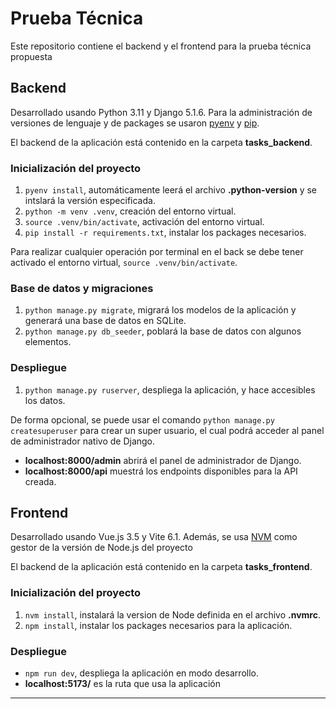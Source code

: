 
# Prueba Técnica

Este repositorio contiene el backend y el frontend para la prueba técnica propuesta

## Backend

Desarrollado usando Python 3.11 y Django 5.1.6. Para la administración de versiones de lenguaje y de packages se usaron [pyenv](https://github.com/pyenv/pyenv) y [pip](https://pypi.org/project/pip/).

El backend de la aplicación está contenido en la carpeta **tasks_backend**.

### Inicialización del proyecto

1. `pyenv install`, automáticamente leerá el archivo **.python-version** y se intslará la versión especificada.
2. `python -m venv .venv`, creación del entorno virtual.
3. `source .venv/bin/activate`, activación del entorno virtual.
4. `pip install -r requirements.txt`, instalar los packages necesarios.

Para realizar cualquier operación por terminal en el back se debe tener activado el entorno virtual, `source .venv/bin/activate`.

### Base de datos y migraciones

1. `python manage.py migrate`, migrará los modelos de la aplicación y generará una base de datos en SQLite.
2. `python manage.py db_seeder`, poblará la base de datos con algunos elementos.

### Despliegue

1. `python manage.py ruserver`, despliega la aplicación, y hace accesibles los datos.

De forma opcional, se puede usar el comando `python manage.py createsuperuser` para crear un super usuario, el cual podrá acceder al panel de administrador nativo de Django.

- **localhost:8000/admin** abrirá el panel de administrador de Django.
- **localhost:8000/api** muestrá los endpoints disponibles para la API creada.

## Frontend

Desarrollado usando Vue.js 3.5 y Vite 6.1. Además, se usa [NVM](https://github.com/nvm-sh/nvm) como gestor de la versión de Node.js del proyecto

El backend de la aplicación está contenido en la carpeta **tasks_frontend**.

### Inicialización del proyecto

1. `nvm install`, instalará la version de Node definida en el archivo **.nvmrc**.
2. `npm install`, instalar los packages necesarios para la aplicación.

### Despliegue

- `npm run dev`, despliega la aplicación en modo desarrollo.
- **localhost:5173/** es la ruta que usa la aplicación



---
